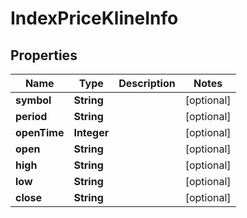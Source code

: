 
# IndexPriceKlineInfo

## Properties
Name | Type | Description | Notes
------------ | ------------- | ------------- | -------------
**symbol** | **String** |  |  [optional]
**period** | **String** |  |  [optional]
**openTime** | **Integer** |  |  [optional]
**open** | **String** |  |  [optional]
**high** | **String** |  |  [optional]
**low** | **String** |  |  [optional]
**close** | **String** |  |  [optional]



